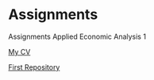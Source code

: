 # Assignments
Assignments Applied Economic Analysis 1

[My CV](https://github.com/JoeriVerlinden/Assignments/blob/master/CV.md)

[First Repository](https://github.com/spirosara/Assignments/blob/master/Canon-%20The%20Behavioral%20aspects%20of%20Labor%20Economics.md)
